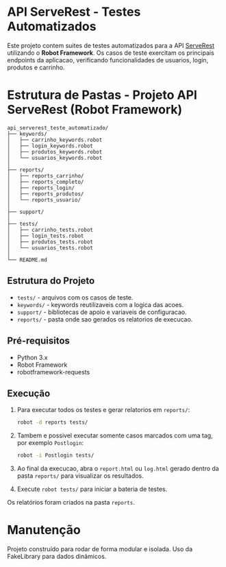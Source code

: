 # API ServeRest - Testes Automatizados

Este projeto contem suites de testes automatizados para a API [ServeRest](https://compassuol.serverest.dev/) utilizando o **Robot Framework**. Os casos de teste exercitam os principais endpoints da aplicacao, verificando funcionalidades de usuarios, login, produtos e carrinho.

# Estrutura de Pastas - Projeto API ServeRest (Robot Framework)

```plaintext
api_serverest_teste_automatizado/
├── keywords/                     
│   ├── carrinho_keywords.robot
│   ├── login_keywords.robot
│   ├── produtos_keywords.robot
│   └── usuarios_keywords.robot
│
├── reports/                      
│   ├── reports_carrinho/
│   ├── reports_completo/
│   ├── reports_login/
│   ├── reports_produtos/
│   └── reports_usuario/
│
├── support/                     
│
├── tests/                        
│   ├── carrinho_tests.robot
│   ├── login_tests.robot
│   ├── produtos_tests.robot
│   └── usuarios_tests.robot
│
└── README.md                    
```


## Estrutura do Projeto

- `tests/` - arquivos com os casos de teste.
- `keywords/` - keywords reutilizaveis com a logica das acoes.
- `support/` - bibliotecas de apoio e variaveis de configuracao.
- `reports/` - pasta onde sao gerados os relatorios de execucao.

## Pré-requisitos
- Python 3.x
- Robot Framework
- robotframework-requests

## Execução
1. Para executar todos os testes e gerar relatorios em `reports/`:
   ```bash
   robot -d reports tests/
   ```
2. Tambem e possivel executar somente casos marcados com uma tag, por exemplo `Postlogin`:
   ```bash
   robot -i Postlogin tests/
   ```
3. Ao final da execucao, abra o `report.html` ou `log.html` gerado dentro da pasta `reports/`  para visualizar os resultados.

4. Execute `robot tests/` para iniciar a bateria de testes.

Os relatórios foram criados na pasta `reports`.


# Manutenção
Projeto construído para rodar de forma modular e isolada. Uso da FakeLibrary para dados dinâmicos.
